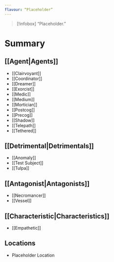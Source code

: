 ```yaml
---
flavour: “Placeholder”
---
```

> [!infobox]
> “Placeholder.”
# Summary


## [[Agent|Agents]]
- [[Clairvoyant]]
- [[Coordinator]]
- [[Dreamer]]
- [[Exorcist]]
- [[Medic]]
- [[Medium]]
- [[Mortician]]
- [[Postcog]]
- [[Precog]]
- [[Shadow]]
- [[Telepath]]
- [[Tethered]]

## [[Detrimental|Detrimentals]]
- [[Anomaly]]
- [[Test Subject]]
- [[Tulpa]]

## [[Antagonist|Antagonists]]
- [[Necromancer]]
- [[Vessel]]

## [[Characteristic|Characteristics]]
- [[Empathetic]]


## Locations
- Placeholder Location